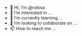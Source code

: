 - 👋 Hi, I’m @rokisa
- 👀 I’m interested in ...
- 🌱 I’m currently learning ...
- 💞️ I’m looking to collaborate on ...
- 📫 How to reach me ...

<!---
rokisa/rokisa is a ✨ special ✨ repository because its `README.md` (this file) appears on your GitHub profile.
You can click the Preview link to take a look at your changes.
--->
